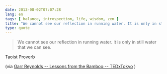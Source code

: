 ```yaml
---
date: 2013-08-02T07:07:28
lang: en
tags: [ balance, introspection, life, wisdom, zen ]
title: "We cannot see our reflection in running water. It is only in still"
type: quote
---
```


> We cannot see our reflection in running water. It is only in still
> water that we can see.

Taoist Proverb

(via [Garr Reynolds -- Lessons from the Bamboo --
TEDxTokyo](http://tedxtalks.ted.com/video/TEDxTokyo-Garr-Reynolds-Lessons)
)

